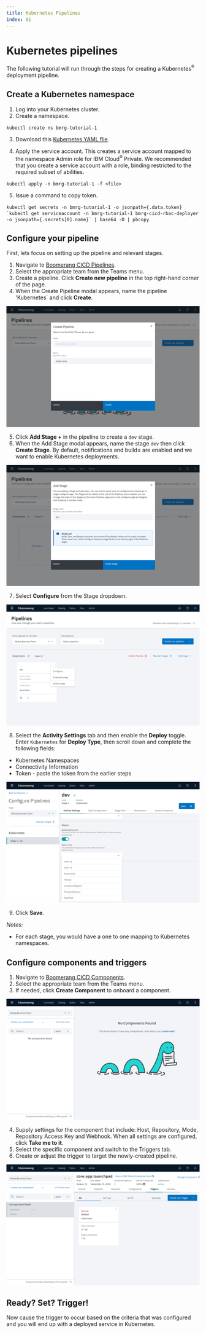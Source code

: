 ```yaml
---
title: Kubernetes Pipelines
index: 01
---
```


# Kubernetes pipelines

The following tutorial will run through the steps for creating a Kubernetes<sup>®</sup> deployment pipeline.

## Create a Kubernetes namespace

1. Log into your Kubernetes cluster.
2. Create a namespace.

```shell
kubectl create ns bmrg-tutorial-1
```

3. Download this [Kubernetes YAML file](./assets/yaml/bmrg-rbac-cluster-admin.yaml). 

4. Apply the service account. This creates a service account mapped to the namespace Admin role for IBM Cloud<sup>®</sup> Private. We recommended that you create a service account with a role, binding restricted to the required subset of abilities.

```shell
kubectl apply -n bmrg-tutorial-1 -f <file>
```

5. Issue a command to copy token.

```shell
kubectl get secrets -n bmrg-tutorial-1 -o jsonpath={.data.token} `kubectl get serviceaccount -n bmrg-tutorial-1 bmrg-cicd-rbac-deployer -o jsonpath={.secrets[0].name}` | base64 -D | pbcopy
```

## Configure your pipeline

First, lets focus on setting up the pipeline and relevant stages.

1. Navigate to [Boomerang CICD Pipelines](https://launch.boomerangplatform.net/cicd/apps/pipelines).
2. Select the appropriate team from the Teams menu.
3. Create a pipeline. Click **Create new pipeline** in the top right-hand corner of the page.
4. When the Create Pipeline modal appears, name the pipeline 'Kubernetes` and click **Create**.

![Tutorial Create Pipeline](./assets/img/tutorial-create-pipeline.png)

5. Click **Add Stage +** in the pipeline to create a `dev` stage. 
6. When the Add Stage modal appears, name the stage `dev` then click **Create Stage**. By default, notifications and build≤ are enabled and we want to enable Kubernetes deployments. 

![Tutorial Create Stage](./assets/img/tutorial-create-stage.png)

7. Select **Configure** from the Stage dropdown.

![Configure Stage](./assets/img/tutorial-config-stage.png)

8. Select the **Activity Settings** tab and then enable the **Deploy** toggle. Enter `Kubernetes` for **Deploy Type**, then scroll down and complete the following fields:

- Kubernetes Namespaces
- Connectivity Information
- Token - paste the token from the earlier steps

![Tutorial Deploy Stage](./assets/img/tutorial-stage-deploy.png)

9. Click **Save**.

_Notes:_
- For each stage, you would have a one to one mapping to Kubernetes namespaces.

## Configure components and triggers

1. Navigate to [Boomerang CICD Components](https://launch.boomerangplatform.net/cicd/apps/components).
2. Select the appropriate team from the Teams menu.
3. If needed, click **Create Component** to onboard a component.

![Tutorial Create Component](./assets/img/tutorial-create-component.png)

4. Supply settings for the component that include: Host, Repository, Mode, Repository Access Key and Webhook. When all settings are configured, click **Take me to it**.
5. Select the specific component and switch to the Triggers tab.
6. Create or adjust the trigger to target the newly-created pipeline.

![Tutorial Trigger](./assets/img/tutorial-create-trigger.png)

## Ready? Set? Trigger!

Now cause the trigger to occur based on the criteria that was configured and you will end up with a deployed service in Kubernetes.